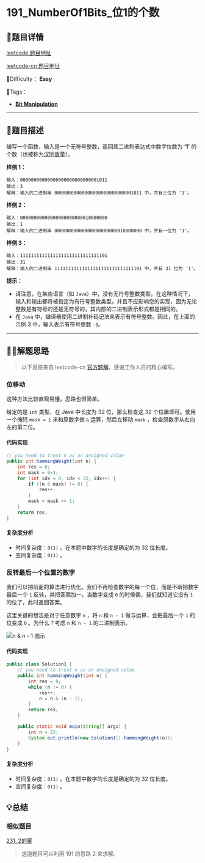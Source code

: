 

# 191_NumberOf1Bits_位1的个数

## 📌题目详情

[leetcode 题目地址](https://leetcode.com/problems/number-of-1-bits/)

[leetcode-cn 题目地址](https://leetcode-cn.com/problems/number-of-1-bits/)

📗Difficulty： **Easy**

🎯Tags：

+ **[Bit Manipulation](https://leetcode-cn.com/tag/bit-manipulation/)** 



---

## 📃题目描述

编写一个函数，输入是一个无符号整数，返回其二进制表达式中数字位数为 **‘1’** 的个数（也被称为[汉明重量](https://baike.baidu.com/item/汉明重量)）。



**样例 1：**

```
输入：00000000000000000000000000001011
输出：3
解释：输入的二进制串 00000000000000000000000000001011 中，共有三位为 '1'。
```



**样例 2：**

```
输入：00000000000000000000000010000000
输出：1
解释：输入的二进制串 00000000000000000000000010000000 中，共有一位为 '1'。
```



**样例 3：**

```
输入：11111111111111111111111111111101
输出：31
解释：输入的二进制串 11111111111111111111111111111101 中，共有 31 位为 '1'。
```



**提示：**

+ 请注意，在某些语言（如 `Java`）中，没有无符号整数类型。在这种情况下，输入和输出都将被指定为有符号整数类型，并且不应影响您的实现，因为无论整数是有符号的还是无符号的，其内部的二进制表示形式都是相同的。
+ 在 `Java` 中，编译器使用二进制补码记法来表示有符号整数。因此，在上面的 示例 3 中，输入表示有符号整数 `-3`。



****

## 🏹🎯解题思路

> 以下思路来自 leetcode-cn [官方题解](https://leetcode-cn.com/problems/number-of-1-bits/solution/wei-1de-ge-shu-by-leetcode/)，感谢工作人员的精心编写。

### 位移动

这种方法比较直观易懂，思路也很简单。

给定的是 `int` 类型，在 Java 中长度为 32 位，那么检查这 32 个位置即可。使用一个掩码 `mask = 1` 来和原数字做 `&` 运算，然后左移动 `mask` ，检查原数字从右向左的第二位。

#### 代码实现



```java
// you need to treat n as an unsigned value
public int hammingWeight(int n) {
    int res = 0;
    int mask = 0x1;
    for (int idx = 0; idx < 32; idx++) {
        if ((n & mask) != 0) {
            res++;
        }
        mask = mask << 1;
    }
    return res;
}
```



#### 复杂度分析

+ 时间复杂度：`O(1)` 。在本题中数字的长度是确定的为 32 位长度。
+ 空间复杂度：`O(1)` 。



### 反转最后一个位置的数字



我们可以把前面的算法进行优化。我们不再检查数字的每一个位，而是不断把数字最后一个 `1` 反转，并把答案加一。当数字变成 `0` 的时候偶，我们就知道它没有 `1` 的位了，此时返回答案。

这里关键的想法是对于任意数字 `n` ，将 `n` 和 `n - 1` 做与运算，会把最后一个 `1` 的位变成 `0` 。为什么？考虑 `n` 和 `n - 1` 的二进制表示。





![n & n - 1 图示](https://assets.ryantech.ltd/abfd6109e7482d70d20cb8fc1d632f90eacf1b5e89dfecb2e523da1bcb562f66-image.png)



#### 代码实现

```java
public class Solution1 {
    // you need to treat n as an unsigned value
    public int hammingWeight(int n) {
        int res = 0;
        while (n != 0) {
            res++;
            n = n & (n - 1);
        }
        return res;
    }

    public static void main(String[] args) {
        int n = 23;
        System.out.println(new Solution1().hammingWeight(n));
    }
}
```



#### 复杂度分析

+ 时间复杂度：`O(1)` 。在本题中数字的长度是确定的为 32 位长度。
+ 空间复杂度：`O(1)` 。



## 💡总结

### 相似题目

[231. 2的幂](https://leetcode-cn.com/problems/power-of-two/)

> 这道题目可以利用 191 的思路 2 来求解。

